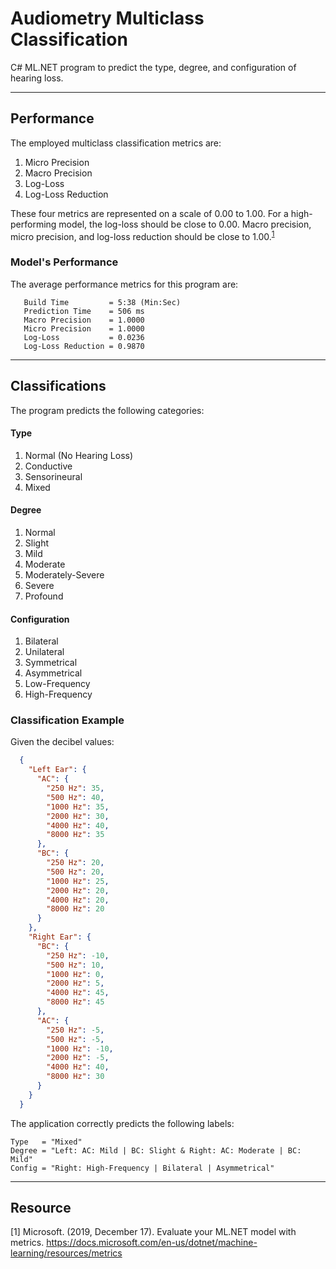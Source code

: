 # Audiometry Multiclass Classification

C# ML.NET program to predict the type, degree, and configuration of hearing loss.

---

## Performance

The employed multiclass classification metrics are:

1. Micro Precision
2. Macro Precision
3. Log-Loss
4. Log-Loss Reduction

These four metrics are represented on a scale of 0.00 to 1.00. For a high-performing model, the log-loss should be close to 0.00. Macro precision, micro precision, and log-loss reduction should be close to 1.00.<sup>[1](https://docs.microsoft.com/en-us/dotnet/machine-learning/resources/metrics)</sup>

### Model's Performance

The average performance metrics for this program are:
```
   Build Time         = 5:38 (Min:Sec)
   Prediction Time    = 506 ms
   Macro Precision    = 1.0000
   Micro Precision    = 1.0000
   Log-Loss           = 0.0236
   Log-Loss Reduction = 0.9870
```

---

## Classifications

The program predicts the following categories:

#### Type
1. Normal (No Hearing Loss)
2. Conductive
3. Sensorineural
4. Mixed

#### Degree
1. Normal
2. Slight
3. Mild
4. Moderate
5. Moderately-Severe
6. Severe
7. Profound

#### Configuration
1. Bilateral
2. Unilateral
3. Symmetrical
4. Asymmetrical
5. Low-Frequency
6. High-Frequency

### Classification Example

Given the decibel values:
```json
  {
    "Left Ear": {
      "AC": {
        "250 Hz": 35,
        "500 Hz": 40,
        "1000 Hz": 35,
        "2000 Hz": 30,
        "4000 Hz": 40,
        "8000 Hz": 35
      },
      "BC": {
        "250 Hz": 20,
        "500 Hz": 20,
        "1000 Hz": 25,
        "2000 Hz": 20,
        "4000 Hz": 20,
        "8000 Hz": 20
      }
    },
    "Right Ear": {
      "BC": {
        "250 Hz": -10,
        "500 Hz": 10,
        "1000 Hz": 0,
        "2000 Hz": 5,
        "4000 Hz": 45,
        "8000 Hz": 45
      },
      "AC": {
        "250 Hz": -5,
        "500 Hz": -5,
        "1000 Hz": -10,
        "2000 Hz": -5,
        "4000 Hz": 40,
        "8000 Hz": 30
      }
    }
  }
```

The application correctly predicts the following labels:
```
Type   = "Mixed"
Degree = "Left: AC: Mild | BC: Slight & Right: AC: Moderate | BC: Mild"
Config = "Right: High-Frequency | Bilateral | Asymmetrical"
```

---

## Resource
[1] Microsoft. (2019, December 17). Evaluate your ML.NET model with metrics. https://docs.microsoft.com/en-us/dotnet/machine-learning/resources/metrics

